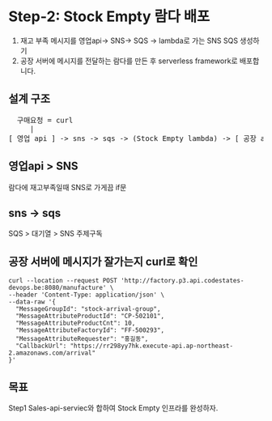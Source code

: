 # Step-2: Stock Empty 람다 배포
1. 재고 부족 메시지를 영업api-> SNS-> SQS -> lambda로 가는 SNS SQS 생성하기
2. 공장 서버에 메시지를 전달하는 람다를 만든 후 serverless framework로 배포합니다.

## 설계 구조
<pre>
  구매요청 = curl
     |
[ 영업 api ] -> sns -> sqs -> (Stock Empty lambda) -> [ 공장 api ]
</pre>

## 영업api > SNS
람다에 재고부족일때 SNS로 가게끔 if문

## sns -> sqs
SQS > 대기열 > SNS 주제구독


## 공장 서버에 메시지가 잘가는지 curl로 확인
```
curl --location --request POST 'http://factory.p3.api.codestates-devops.be:8080/manufacture' \
--header 'Content-Type: application/json' \
--data-raw '{
  "MessageGroupId": "stock-arrival-group",
  "MessageAttributeProductId": "CP-502101",
  "MessageAttributeProductCnt": 10,
  "MessageAttributeFactoryId": "FF-500293",
  "MessageAttributeRequester": "홍길동",
  "CallbackUrl": "https://rr298yy7hk.execute-api.ap-northeast-2.amazonaws.com/arrival"
}'
```


## 목표 
Step1 Sales-api-serviec와 합하여 Stock Empty 인프라를 완성하자.
